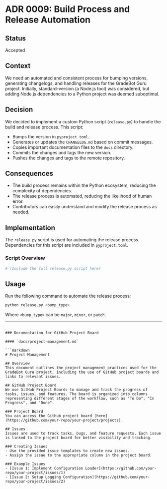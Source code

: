 # ADR 0009: Build Process and Release Automation

## Status
Accepted

## Context
We need an automated and consistent process for bumping versions, generating changelogs, and handling releases for the GradeBot Guru project. Initially, standard-version (a Node.js tool) was considered, but adding Node.js dependencies to a Python project was deemed suboptimal.

## Decision
We decided to implement a custom Python script (`release.py`) to handle the build and release process. This script:
- Bumps the version in `pyproject.toml`.
- Generates or updates the `CHANGELOG.md` based on commit messages.
- Copies important documentation files to the `docs` directory.
- Commits the changes and tags the new version.
- Pushes the changes and tags to the remote repository.

## Consequences
- The build process remains within the Python ecosystem, reducing the complexity of dependencies.
- The release process is automated, reducing the likelihood of human error.
- Contributors can easily understand and modify the release process as needed.

## Implementation
The `release.py` script is used for automating the release process. Dependencies for this script are included in `pyproject.toml`.

### Script Overview

```python
# (Include the full release.py script here)
```

## Usage
Run the following command to automate the release process:

```sh
python release.py <bump_type>
```

Where `<bump_type>` can be `major`, `minor`, or `patch`.

---

```

### Documentation for GitHub Project Board

#### `docs/project-management.md`

```markdown
# Project Management

## Overview
This document outlines the project management practices used for the GradeBot Guru project, including the use of GitHub project boards and links to relevant issues.

## GitHub Project Board
We use GitHub Project Boards to manage and track the progress of tasks, issues, and features. The board is organized into columns representing different stages of the workflow, such as "To Do", "In Progress", and "Done".

### Project Board
You can access the GitHub project board [here](https://github.com/your-repo/your-project/projects).

## Issues
Issues are used to track tasks, bugs, and feature requests. Each issue is linked to the project board for better visibility and tracking.

### Creating Issues
- Use the provided issue templates to create new issues.
- Assign the issue to the appropriate column in the project board.

### Example Issues
- [Issue 1: Implement Configuration Loader](https://github.com/your-repo/your-project/issues/1)
- [Issue 2: Setup Logging Configuration](https://github.com/your-repo/your-project/issues/2)
